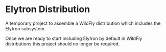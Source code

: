 Elytron Distribution
====================

A temporary project to assemble a WildFly distribution which includes the Elytron subsystem.

Once we are ready to start including Elytron by default in WildFly distributions this project should no longer be required.

